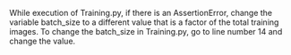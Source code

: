 While execution of Training.py, if there is an AssertionError, change the variable batch_size to a different value that is a factor of the total training images. To change the batch_size in Training.py, go to line number 14 and change the value.